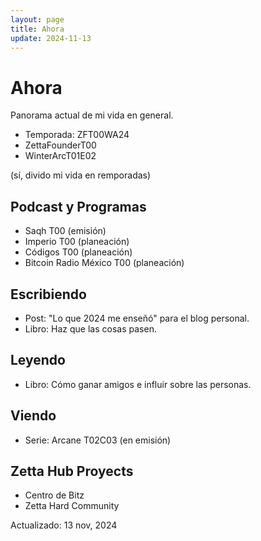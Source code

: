 ```yaml
---
layout: page
title: Ahora
update: 2024-11-13
---
```


# Ahora

Panorama actual de mi vida en general.

- Temporada: ZFT00WA24
- ZettaFounderT00
- WinterArcT01E02

(sí, divido mi vida en remporadas)

## Podcast y Programas
- Saqh T00 (emisión)
- Imperio T00 (planeación)
- Códigos T00 (planeación)
- Bitcoin Radio México T00 (planeación)

## Escribiendo
- Post: "Lo que 2024 me enseñó" para el blog personal.
- Libro: Haz que las cosas pasen.

## Leyendo
- Libro: Cómo ganar amigos e influir sobre las personas.

## Viendo
- Serie: Arcane T02C03 (en emisión)

## Zetta Hub Proyects
- Centro de Bitz
- Zetta Hard Community

Actualizado: 13 nov, 2024